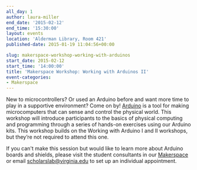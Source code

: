 ```yaml
---
all_day: 1
author: laura-miller
end_date: '2015-02-12'
end_time: '15:30:00'
layout: events
location: 'Alderman Library, Room 421'
published-date: 2015-01-19 11:04:56+00:00

slug: makerspace-workshop-working-with-arduinos
start_date: 2015-02-12
start_time: '14:00:00'
title: 'Makerspace Workshop: Working with Arduinos II'
event-categories:
- Makerspace
---
```


New to microcontrollers? Or used an Arduino before and want more time to play in a supportive environment? Come on by! [Arduino](http://arduino.cc) is a tool for making microcomputers that can sense and control the physical world. This workshop will introduce participants to the basics of physical computing and programming through a series of hands-on exercises using our Arduino kits. This workshop builds on the Working with Arduino I and II workshops, but they’re not required to attend this one.

If you can't make this session but would like to learn more about Arduino boards and shields, please visit the student consultants in our [Makerspace](http://scholarslab.org/makerspace/) or email [scholarslab@virginia.edu](mailto:scholarslab@virginia.edu) to set up an individual appointment.
